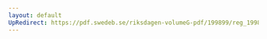 ```yaml
---
layout: default
UpRedirect: https://pdf.swedeb.se/riksdagen-volumeG-pdf/199899/reg_199899/reg_199899_0419.pdf
---
```

